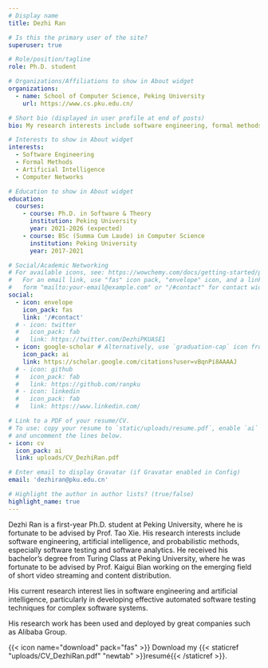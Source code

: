 ```yaml
---
# Display name
title: Dezhi Ran

# Is this the primary user of the site?
superuser: true

# Role/position/tagline
role: Ph.D. student

# Organizations/Affiliations to show in About widget
organizations:
  - name: School of Computer Science, Peking University
    url: https://www.cs.pku.edu.cn/

# Short bio (displayed in user profile at end of posts)
bio: My research interests include software engineering, formal methods, and artificial intelligence.

# Interests to show in About widget
interests:
  - Software Engineering
  - Formal Methods
  - Artificial Intelligence
  - Computer Networks

# Education to show in About widget
education:
  courses:
    - course: Ph.D. in Software & Theory
      institution: Peking University
      year: 2021-2026 (expected)
    - course: BSc (Summa Cum Laude) in Computer Science
      institution: Peking University
      year: 2017-2021

# Social/Academic Networking
# For available icons, see: https://wowchemy.com/docs/getting-started/page-builder/#icons
#   For an email link, use "fas" icon pack, "envelope" icon, and a link in the
#   form "mailto:your-email@example.com" or "/#contact" for contact widget.
social:
  - icon: envelope
    icon_pack: fas
    link: '/#contact'
  # - icon: twitter
  #   icon_pack: fab
  #   link: https://twitter.com/DezhiPKUASE1
  - icon: google-scholar # Alternatively, use `graduation-cap` icon from `fab` icon pack
    icon_pack: ai
    link: https://scholar.google.com/citations?user=vBqnPi8AAAAJ
  # - icon: github
  #   icon_pack: fab
  #   link: https://github.com/ranpku
  # - icon: linkedin
  #   icon_pack: fab
  #   link: https://www.linkedin.com/

# Link to a PDF of your resume/CV.
# To use: copy your resume to `static/uploads/resume.pdf`, enable `ai` icons in `params.toml`,
# and uncomment the lines below.
- icon: cv
  icon_pack: ai
  link: uploads/CV_DezhiRan.pdf

# Enter email to display Gravatar (if Gravatar enabled in Config)
email: 'dezhiran@pku.edu.cn'

# Highlight the author in author lists? (true/false)
highlight_name: true
---
```


Dezhi Ran is a first-year Ph.D. student at Peking University, where he is fortunate to be advised by Prof. Tao Xie. 
His research interests include software engineering,  artificial intelligence, and probabilistic methods, especially software testing and software analytics.
He received his bachelor’s degree from Turing Class at Peking University, where he was fortunate to be advised by Prof. Kaigui Bian working on the emerging field of short video streaming and content distribution.

His current research interest lies in software engineering and artificial intelligence, particularly in developing effective automated software testing techniques for complex software systems.

His research work has been used and deployed by great companies such as Alibaba Group.



{{< icon name="download" pack="fas" >}} Download my {{< staticref "uploads/CV_DezhiRan.pdf" "newtab" >}}resumé{{< /staticref >}}.
